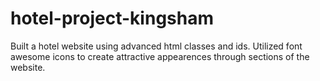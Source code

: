 # hotel-project-kingsham
Built a hotel website using advanced html classes and ids. Utilized font awesome icons to create attractive appearences through sections of the website. 
